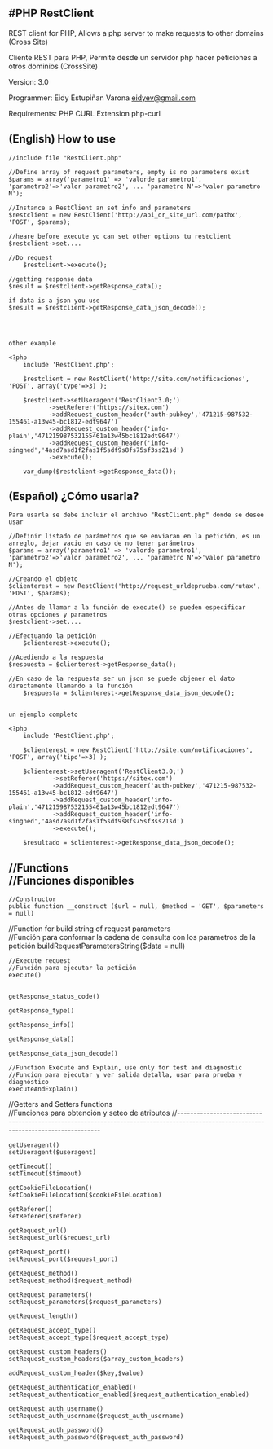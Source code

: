#PHP RestClient 
------------------------------------------------------------------------------------------------------
REST client for PHP, Allows a php server to make requests to other domains (Cross Site)   

Cliente REST para PHP, Permite desde un servidor php hacer peticiones a otros dominios (CrossSite)

Version: 3.0

Programmer: Eidy Estupiñan Varona <eidyev@gmail.com>

Requirements: PHP CURL Extension  php-curl

(English) How to use
---------------------------------------------------------------------------------------------------------------------------------------------------------
	//include file "RestClient.php"
	
   	//Define array of request parameters, empty is no parameters exist
	$params = array('parametro1' => 'valorde parametro1', 'parametro2'=>'valor parametro2', ... 'parametro N'=>'valor parametro N');
	   
	//Instance a RestClient an set info and parameters 
	$restclient = new RestClient('http://api_or_site_url.com/pathx', 'POST', $params);
	
	//heare before execute yo can set other options tu restclient	
	$restclient->set....   
	   
	//Do request
    	$restclient->execute(); 
	   
	//getting response data
	$result = $restclient->getResponse_data();	
      
	if data is a json you use 
	$result = $restclient->getResponse_data_json_decode();




	other example
	
	<?php 
		include 'RestClient.php';

		$restclient = new RestClient('http://site.com/notificaciones', 'POST', array('type'=>3) );

		$restclient->setUseragent('RestClient3.0;')	
			   ->setReferer('https://sitex.com')
			   ->addRequest_custom_header('auth-pubkey','471215-987532-155461-a13w45-bc1812-edt9647')
			   ->addRequest_custom_header('info-plain','471215987532155461a13w45bc1812edt9647')
			   ->addRequest_custom_header('info-singned','4asd7asd1f2fas1f5sdf9s8fs75sf3ss21sd')
			   ->execute();
				   
		var_dump($restclient->getResponse_data());	




 (Español) ¿Cómo usarla?
---------------------------------------------------------------------------------------------------------------------------------------------------------
	
	Para usarla se debe incluir el archivo "RestClient.php" donde se desee usar
		
	//Definir listado de parámetros que se enviaran en la petición, es un arreglo, dejar vacio en caso de no tener parámetros
	$params = array('parametro1' => 'valorde parametro1', 'parametro2'=>'valor parametro2', ... 'parametro N'=>'valor parametro N');
	   
	//Creando el objeto 
	$clienterest = new RestClient('http://request_urldeprueba.com/rutax', 'POST', $params);
	   
	//Antes de llamar a la función de execute() se pueden especificar otras opciones y parametros   
	$restclient->set.... 
	   
	//Efectuando la petición
    	$clienterest->execute(); 
	   
	//Acediendo a la respuesta
	$respuesta = $clienterest->getResponse_data();	
      
	//En caso de la respuesta ser un json se puede objener el dato directamente llamando a la función
    	$respuesta = $clienterest->getResponse_data_json_decode();
	
	
	un ejemplo completo
	
	<?php 
		include 'RestClient.php';

		$clienterest = new RestClient('http://site.com/notificaciones', 'POST', array('tipo'=>3) );

		$clienterest->setUseragent('RestClient3.0;')	
			    ->setReferer('https://sitex.com')
			    ->addRequest_custom_header('auth-pubkey','471215-987532-155461-a13w45-bc1812-edt9647')
			    ->addRequest_custom_header('info-plain','471215987532155461a13w45bc1812edt9647')
			    ->addRequest_custom_header('info-singned','4asd7asd1f2fas1f5sdf9s8fs75sf3ss21sd')
			    ->execute();
				   
		$resultado = $clienterest->getResponse_data_json_decode();	
	
	
	
	
//Functions 	             
//Funciones disponibles
--------------------------------------------------------------------------------------------------------------------------------------------------------
        
    //Constructor
    public function __construct ($url = null, $method = 'GET', $parameters = null)

    
   //Function for build string of request parameters         
   //Función para conformar la cadena de consulta con los parametros de la petición
    buildRequestParametersString($data = null)
    
    
    //Execute request            
    //Función para ejecutar la petición   
    execute()
    	
	
    getResponse_status_code()    

    getResponse_type() 

    getResponse_info() 

    getResponse_data() 
	
    getResponse_data_json_decode() 
		
    //Function Execute and Explain, use only for test and diagnostic            
    //Funcion para ejecutar y ver salida detalla, usar para prueba y diagnóstico
    executeAndExplain() 
		
    
   //Getters and Setters functions         
   //Funciones para obtención y seteo de atributos
   //------------------------------------------------------------------------------------------------------------------------------------
	
    getUseragent()                             
    setUseragent($useragent) 
							                   
    getTimeout()                               
    setTimeout($timeout) 
							                   
    getCookieFileLocation()                    
    setCookieFileLocation($cookieFileLocation) 
							                   
    getReferer() 			                   
    setReferer($referer) 
							                   
    getRequest_url() 	                       
    setRequest_url($request_url) 
							                   
    getRequest_port()                          
    setRequest_port($request_port) 
							                   
    getRequest_method()                        
    setRequest_method($request_method) 
							                   
    getRequest_parameters()                    
    setRequest_parameters($request_parameters) 

    getRequest_length()      

    getRequest_accept_type()                   
    setRequest_accept_type($request_accept_type) 

    getRequest_custom_headers()                
    setRequest_custom_headers($array_custom_headers) 

    addRequest_custom_header($key,$value) 
    
    getRequest_authentication_enabled()        
    setRequest_authentication_enabled($request_authentication_enabled) 

    getRequest_auth_username()                 
    setRequest_auth_username($request_auth_username) 

    getRequest_auth_password()                 
    setRequest_auth_password($request_auth_password) 

